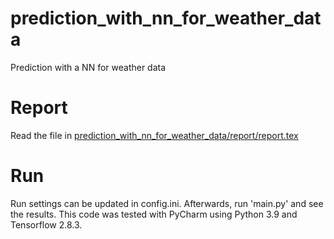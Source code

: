 # prediction_with_nn_for_weather_data
Prediction with a NN for weather data

# Report 
Read the file in [prediction_with_nn_for_weather_data/report/report.tex ](https://github.com/foxelas/prediction_with_nn_for_weather_data/blob/main/report/report.pdf)

# Run
Run settings can be updated in config.ini. Afterwards, run 'main.py' and see the results. 
This code was tested with PyCharm using Python 3.9 and Tensorflow 2.8.3.

